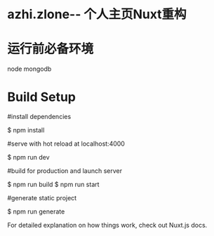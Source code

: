 # azhi.zlone-- 个人主页Nuxt重构
# 运行前必备环境
 node   mongodb

# Build Setup
#install dependencies

$ npm install

#serve with hot reload at localhost:4000

$ npm run dev

#build for production and launch server

$ npm run build
$ npm run start

#generate static project

$ npm run generate


For detailed explanation on how things work, check out Nuxt.js docs.
